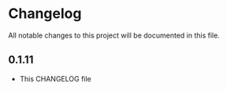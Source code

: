 # Changelog

All notable changes to this project will be documented in this file.


## 0.1.11

- This CHANGELOG file

